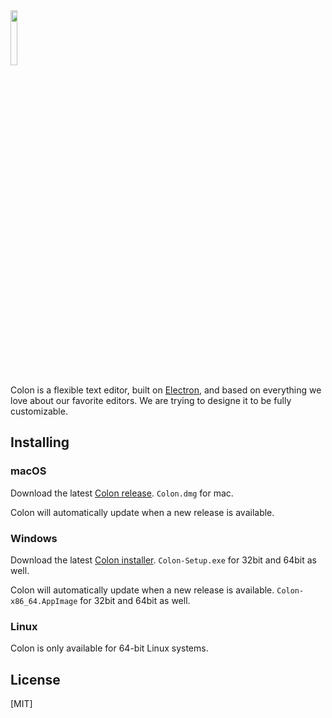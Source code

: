 <img src="https://github.com/Chhekur/colon-ide/blob/master/assets/icon.png" width="15%">

Colon is a flexible text editor, built on [Electron](https://github.com/electron/electron), and based on everything we love about our favorite editors. We are trying to designe it to be fully customizable.

## Installing

### macOS

Download the latest [Colon release](https://github.com/Chhekur/colon-ide/releases/latest). `Colon.dmg` for mac.

Colon will automatically update when a new release is available.

### Windows

Download the latest [Colon installer](https://github.com/Chhekur/colon-ide/releases/latest). `Colon-Setup.exe` for 32bit and 64bit as well.

Colon will automatically update when a new release is available. `Colon-x86_64.AppImage` for 32bit and 64bit as well.

### Linux

Colon is only available for 64-bit Linux systems.

## License

[MIT]
